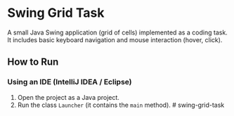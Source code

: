 # Swing Grid Task

A small Java Swing application (grid of cells) implemented as a coding task.  
It includes basic keyboard navigation and mouse interaction (hover, click).

## How to Run

### Using an IDE (IntelliJ IDEA / Eclipse)
1. Open the project as a Java project.
2. Run the class `Launcher` (it contains the `main` method).
#   s w i n g - g r i d - t a s k  
 